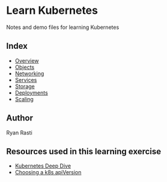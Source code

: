# Learn Kubernetes

Notes and demo files for learning Kubernetes

## Index

* [Overview](./overview/kubernetes-overview.md)
* [Objects](./objects/kubernetes-objects.md)
* [Networking](./networking/kubernetes-networking.md)
* [Services](./services/kubernetes-services.md)
* [Storage](./storage/kubernetes-storage.md)
* [Deployments](./deployments/kubernetes-deployments.md)
* [Scaling](./scaling/kubernetes-scaling.md)

## Author

Ryan Rasti

## Resources used in this learning exercise

* [Kubernetes Deep Dive](https://acloud.guru/course/kubernetes-deep-dive/)
* [Choosing a k8s apiVersion](https://matthewpalmer.net/kubernetes-app-developer/articles/kubernetes-apiversion-definition-guide.html)